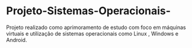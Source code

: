 # Projeto-Sistemas-Operacionais-
Projeto realizado como aprimoramento de estudo com foco em máquinas virtuais e utilização de sistemas operacionais como Linux , Windows e Android.
